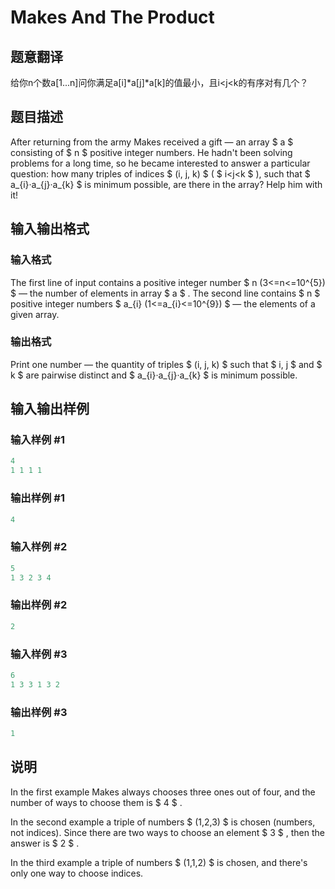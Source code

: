 # Makes And The Product

## 题意翻译

给你n个数a[1...n]问你满足a[i]*a[j]*a[k]的值最小，且i<j<k的有序对有几个？

## 题目描述

After returning from the army Makes received a gift — an array $ a $ consisting of $ n $ positive integer numbers. He hadn't been solving problems for a long time, so he became interested to answer a particular question: how many triples of indices $ (i, j, k) $ ( $ i&lt;j&lt;k $ ), such that $ a_{i}·a_{j}·a_{k} $ is minimum possible, are there in the array? Help him with it!

## 输入输出格式

### 输入格式

The first line of input contains a positive integer number $ n (3<=n<=10^{5}) $ — the number of elements in array $ a $ . The second line contains $ n $ positive integer numbers $ a_{i} (1<=a_{i}<=10^{9}) $ — the elements of a given array.

### 输出格式

Print one number — the quantity of triples $ (i, j, k) $ such that $ i, j $ and $ k $ are pairwise distinct and $ a_{i}·a_{j}·a_{k} $ is minimum possible.

## 输入输出样例

### 输入样例 #1

```cpp
4
1 1 1 1

```
### 输出样例 #1

```cpp
4

```
### 输入样例 #2

```cpp
5
1 3 2 3 4

```
### 输出样例 #2

```cpp
2

```
### 输入样例 #3

```cpp
6
1 3 3 1 3 2

```
### 输出样例 #3

```cpp
1

```
## 说明

In the first example Makes always chooses three ones out of four, and the number of ways to choose them is $ 4 $ .

In the second example a triple of numbers $ (1,2,3) $ is chosen (numbers, not indices). Since there are two ways to choose an element $ 3 $ , then the answer is $ 2 $ .

In the third example a triple of numbers $ (1,1,2) $ is chosen, and there's only one way to choose indices.

